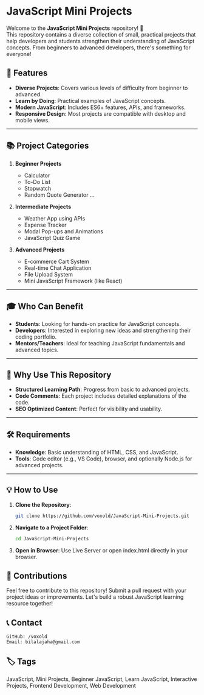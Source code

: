 # JavaScript Mini Projects

Welcome to the **JavaScript Mini Projects** repository! 🎉  
This repository contains a diverse collection of small, practical projects that help developers and students strengthen their understanding of JavaScript concepts. From beginners to advanced developers, there's something for everyone!

## 🚀 Features
- **Diverse Projects**: Covers various levels of difficulty from beginner to advanced.
- **Learn by Doing**: Practical examples of JavaScript concepts.
- **Modern JavaScript**: Includes ES6+ features, APIs, and frameworks.
- **Responsive Design**: Most projects are compatible with desktop and mobile views.

---

## 📚 Project Categories
1. **Beginner Projects**
   - Calculator
   - To-Do List
   - Stopwatch
   - Random Quote Generator ...

2. **Intermediate Projects**
   - Weather App using APIs
   - Expense Tracker
   - Modal Pop-ups and Animations
   - JavaScript Quiz Game

3. **Advanced Projects**
   - E-commerce Cart System
   - Real-time Chat Application
   - File Upload System
   - Mini JavaScript Framework (like React)

---

## 🎓 Who Can Benefit
- **Students**: Looking for hands-on practice for JavaScript concepts.
- **Developers**: Interested in exploring new ideas and strengthening their coding portfolio.
- **Mentors/Teachers**: Ideal for teaching JavaScript fundamentals and advanced topics.

---

## 🌟 Why Use This Repository
- **Structured Learning Path**: Progress from basic to advanced projects.
- **Code Comments**: Each project includes detailed explanations of the code.
- **SEO Optimized Content**: Perfect for visibility and usability.

---

## 🛠️ Requirements
- **Knowledge**: Basic understanding of HTML, CSS, and JavaScript.
- **Tools**: Code editor (e.g., VS Code), browser, and optionally Node.js for advanced projects.

---

## 💡 How to Use
1. **Clone the Repository**:  
   ```bash
   git clone https://github.com/voxold/JavaScript-Mini-Projects.git
   ```
2. **Navigate to a Project Folder**:

    ```bash
    cd JavaScript-Mini-Projects
    ```

3. **Open in Browser**:
Use Live Server or open index.html directly in your browser.

## 🤝 Contributions

Feel free to contribute to this repository! Submit a pull request with your project ideas or improvements. Let's build a robust JavaScript learning resource together!

## 📞 Contact

    GitHub: /voxold
    Email: bilalajaha@gmail.com


## 🏷️ Tags
JavaScript, Mini Projects, Beginner JavaScript, Learn JavaScript, Interactive Projects, Frontend Development, Web Development
